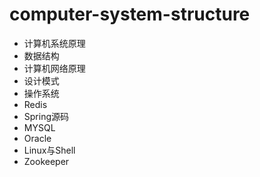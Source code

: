 # computer-system-structure
- 计算机系统原理
- 数据结构
- 计算机网络原理
- 设计模式
- 操作系统
- Redis
- Spring源码
- MYSQL
- Oracle
- Linux与Shell
- Zookeeper


